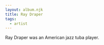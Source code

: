 ```yaml
---
layout: album.njk
title: Ray Draper
tags:
  - artist
---
```

Ray Draper was an American jazz tuba player.